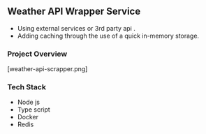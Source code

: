 ## Weather API Wrapper Service

- Using external services or 3rd party api .
- Adding caching through the use of a quick in-memory storage.

### Project Overview

[weather-api-scrapper.png]

### Tech Stack

- Node js
- Type script
- Docker
- Redis
